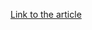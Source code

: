 [Link to the article](https://welivesecurity.com/2021/11/16/strategic-web-compromises-middle-east-pinch-candiru/)
